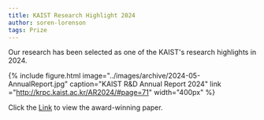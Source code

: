```yaml
---
title: KAIST Research Highlight 2024
author: soren-lorenson
tags: Prize
---
```


Our research has been selected as one of the KAIST's research highlights in 2024.

{% include figure.html image="../images/archive/2024-05-AnnualReport.jpg" caption="KAIST R&D Annual Report 2024" link ="http://krpc.kaist.ac.kr/AR2024/#page=71" width="400px" %}

Click the <a href="https://www.nature.com/articles/s42256-023-00702-9#article-info"> Link</a>  to view the award-winning paper.

